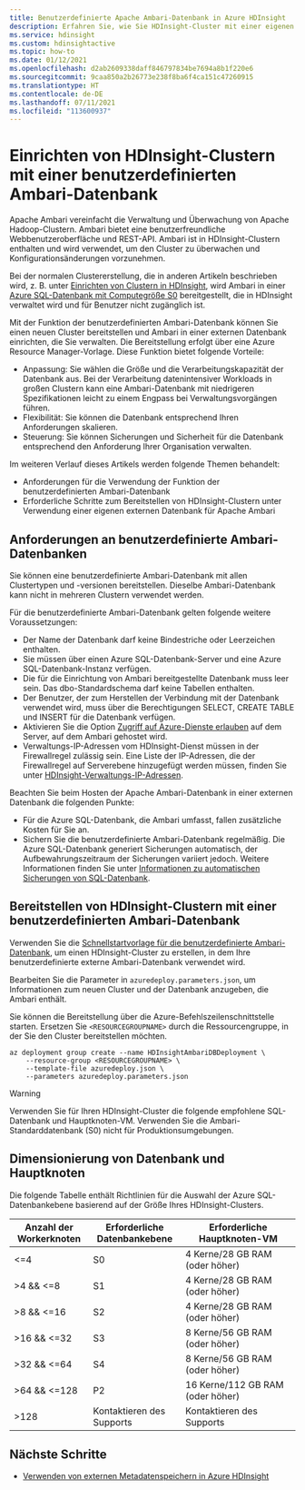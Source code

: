 ```yaml
---
title: Benutzerdefinierte Apache Ambari-Datenbank in Azure HDInsight
description: Erfahren Sie, wie Sie HDInsight-Cluster mit einer eigenen benutzerdefinierten Apache Ambari-Datenbank erstellen.
ms.service: hdinsight
ms.custom: hdinsightactive
ms.topic: how-to
ms.date: 01/12/2021
ms.openlocfilehash: d2ab2609338daff846797834be7694a8b1f220e6
ms.sourcegitcommit: 9caa850a2b26773e238f8ba6f4ca151c47260915
ms.translationtype: HT
ms.contentlocale: de-DE
ms.lasthandoff: 07/11/2021
ms.locfileid: "113600937"
---
```

# <a name="set-up-hdinsight-clusters-with-a-custom-ambari-db"></a>Einrichten von HDInsight-Clustern mit einer benutzerdefinierten Ambari-Datenbank

Apache Ambari vereinfacht die Verwaltung und Überwachung von Apache Hadoop-Clustern. Ambari bietet eine benutzerfreundliche Webbenutzeroberfläche und REST-API. Ambari ist in HDInsight-Clustern enthalten und wird verwendet, um den Cluster zu überwachen und Konfigurationsänderungen vorzunehmen.

Bei der normalen Clustererstellung, die in anderen Artikeln beschrieben wird, z. B. unter [Einrichten von Clustern in HDInsight](hdinsight-hadoop-provision-linux-clusters.md), wird Ambari in einer [Azure SQL-Datenbank mit Computegröße S0](../azure-sql/database/resource-limits-dtu-single-databases.md#standard-service-tier) bereitgestellt, die in HDInsight verwaltet wird und für Benutzer nicht zugänglich ist.

Mit der Funktion der benutzerdefinierten Ambari-Datenbank können Sie einen neuen Cluster bereitstellen und Ambari in einer externen Datenbank einrichten, die Sie verwalten. Die Bereitstellung erfolgt über eine Azure Resource Manager-Vorlage. Diese Funktion bietet folgende Vorteile:

- Anpassung: Sie wählen die Größe und die Verarbeitungskapazität der Datenbank aus. Bei der Verarbeitung datenintensiver Workloads in großen Clustern kann eine Ambari-Datenbank mit niedrigeren Spezifikationen leicht zu einem Engpass bei Verwaltungsvorgängen führen.
- Flexibilität: Sie können die Datenbank entsprechend Ihren Anforderungen skalieren.
- Steuerung: Sie können Sicherungen und Sicherheit für die Datenbank entsprechend den Anforderung Ihrer Organisation verwalten.

Im weiteren Verlauf dieses Artikels werden folgende Themen behandelt:

- Anforderungen für die Verwendung der Funktion der benutzerdefinierten Ambari-Datenbank
- Erforderliche Schritte zum Bereitstellen von HDInsight-Clustern unter Verwendung einer eigenen externen Datenbank für Apache Ambari

## <a name="custom-ambari-db-requirements"></a>Anforderungen an benutzerdefinierte Ambari-Datenbanken

Sie können eine benutzerdefinierte Ambari-Datenbank mit allen Clustertypen und -versionen bereitstellen. Dieselbe Ambari-Datenbank kann nicht in mehreren Clustern verwendet werden.

Für die benutzerdefinierte Ambari-Datenbank gelten folgende weitere Voraussetzungen:

- Der Name der Datenbank darf keine Bindestriche oder Leerzeichen enthalten.
- Sie müssen über einen Azure SQL-Datenbank-Server und eine Azure SQL-Datenbank-Instanz verfügen.
- Die für die Einrichtung von Ambari bereitgestellte Datenbank muss leer sein. Das dbo-Standardschema darf keine Tabellen enthalten.
- Der Benutzer, der zum Herstellen der Verbindung mit der Datenbank verwendet wird, muss über die Berechtigungen SELECT, CREATE TABLE und INSERT für die Datenbank verfügen.
- Aktivieren Sie die Option [Zugriff auf Azure-Dienste erlauben](../azure-sql/database/vnet-service-endpoint-rule-overview.md#azure-portal-steps) auf dem Server, auf dem Ambari gehostet wird.
- Verwaltungs-IP-Adressen vom HDInsight-Dienst müssen in der Firewallregel zulässig sein. Eine Liste der IP-Adressen, die der Firewallregel auf Serverebene hinzugefügt werden müssen, finden Sie unter [HDInsight-Verwaltungs-IP-Adressen](hdinsight-management-ip-addresses.md).

Beachten Sie beim Hosten der Apache Ambari-Datenbank in einer externen Datenbank die folgenden Punkte:

- Für die Azure SQL-Datenbank, die Ambari umfasst, fallen zusätzliche Kosten für Sie an.
- Sichern Sie die benutzerdefinierte Ambari-Datenbank regelmäßig. Die Azure SQL-Datenbank generiert Sicherungen automatisch, der Aufbewahrungszeitraum der Sicherungen variiert jedoch. Weitere Informationen finden Sie unter [Informationen zu automatischen Sicherungen von SQL-Datenbank](../azure-sql/database/automated-backups-overview.md).

## <a name="deploy-clusters-with-a-custom-ambari-db"></a>Bereitstellen von HDInsight-Clustern mit einer benutzerdefinierten Ambari-Datenbank

Verwenden Sie die [Schnellstartvorlage für die benutzerdefinierte Ambari-Datenbank](https://github.com/Azure/azure-quickstart-templates/tree/master/quickstarts/microsoft.hdinsight/hdinsight-custom-ambari-db), um einen HDInsight-Cluster zu erstellen, in dem Ihre benutzerdefinierte externe Ambari-Datenbank verwendet wird.

Bearbeiten Sie die Parameter in `azuredeploy.parameters.json`, um Informationen zum neuen Cluster und der Datenbank anzugeben, die Ambari enthält.

Sie können die Bereitstellung über die Azure-Befehlszeilenschnittstelle starten. Ersetzen Sie `<RESOURCEGROUPNAME>` durch die Ressourcengruppe, in der Sie den Cluster bereitstellen möchten.

```azurecli
az deployment group create --name HDInsightAmbariDBDeployment \
    --resource-group <RESOURCEGROUPNAME> \
    --template-file azuredeploy.json \
    --parameters azuredeploy.parameters.json
```


> [!WARNING]
> Verwenden Sie für Ihren HDInsight-Cluster die folgende empfohlene SQL-Datenbank und Hauptknoten-VM. Verwenden Sie die Ambari-Standarddatenbank (S0) nicht für Produktionsumgebungen. 
>


## <a name="database-and-headnode-sizing"></a>Dimensionierung von Datenbank und Hauptknoten

Die folgende Tabelle enthält Richtlinien für die Auswahl der Azure SQL-Datenbankebene basierend auf der Größe Ihres HDInsight-Clusters.

| Anzahl der Workerknoten | Erforderliche Datenbankebene | Erforderliche Hauptknoten-VM |
|---|---|---|
| <=4 | S0 | 4 Kerne/28 GB RAM (oder höher) |
| >4 && <=8 | S1 | 4 Kerne/28 GB RAM (oder höher) |
| >8 && <=16 | S2 | 4 Kerne/28 GB RAM (oder höher) |
| >16 && <=32 | S3 | 8 Kerne/56 GB RAM (oder höher) |
| >32 && <=64 | S4 | 8 Kerne/56 GB RAM (oder höher) |
| >64 && <=128 | P2 | 16 Kerne/112 GB RAM (oder höher) |
| >128 | Kontaktieren des Supports | Kontaktieren des Supports |

## <a name="next-steps"></a>Nächste Schritte

- [Verwenden von externen Metadatenspeichern in Azure HDInsight](hdinsight-use-external-metadata-stores.md)
